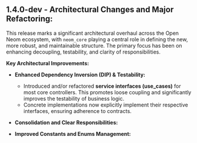 ## 1.4.0-dev - Architectural Changes and Major Refactoring:

This release marks a significant architectural overhaul across the Open Neom ecosystem, with `neom_core` playing a central role in defining the new, more robust, and maintainable structure. The primary focus has been on enhancing decoupling, testability, and clarity of responsibilities.

**Key Architectural Improvements:**

* **Enhanced Dependency Inversion (DIP) & Testability:**
    * Introduced and/or refactored **service interfaces (use_cases)** for most core controllers. This promotes loose coupling and significantly improves the testability of business logic.
    * Concrete implementations now explicitly implement their respective interfaces, ensuring adherence to contracts.

* **Consolidation and Clear Responsibilities:**
* **Improved Constants and Enums Management:**